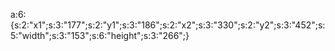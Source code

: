 a:6:{s:2:"x1";s:3:"177";s:2:"y1";s:3:"186";s:2:"x2";s:3:"330";s:2:"y2";s:3:"452";s:5:"width";s:3:"153";s:6:"height";s:3:"266";}